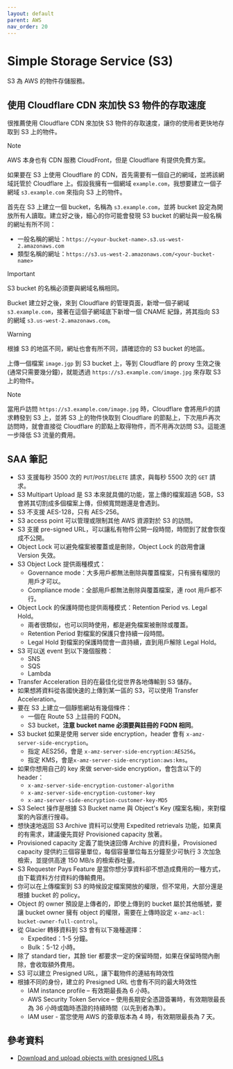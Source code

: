 ```yaml
---
layout: default
parent: AWS
nav_order: 20
---
```


# Simple Storage Service (S3)

S3 為 AWS 的物件存儲服務。

## 使用 Cloudflare CDN 來加快 S3 物件的存取速度

很推薦使用 Cloudflare CDN 來加快 S3 物件的存取速度，讓你的使用者更快地存取到 S3 上的物件。

> [!NOTE]
>
> AWS 本身也有 CDN 服務 CloudFront，但是 Cloudflare 有提供免費方案。

如果要在 S3 上使用 Cloudflare 的 CDN，首先需要有一個自己的網域，並將該網域託管於 Cloudflare 上。假設我擁有一個網域 `example.com`，我想要建立一個子網域 `s3.example.com` 來指向 S3 上的物件。

首先在 S3 上建立一個 bucket，名稱為 `s3.example.com`，並將 bucket 設定為開放所有人讀取。建立好之後，細心的你可能會發現 S3 bucket 的網址與一般名稱的網址有所不同：

- 一般名稱的網址：`https://<your-bucket-name>.s3.us-west-2.amazonaws.com`
- 類型名稱的網址：`https://s3.us-west-2.amazonaws.com/<your-bucket-name>`

> [!IMPORTANT]
>
> S3 bucket 的名稱必須要與網域名稱相同。

Bucket 建立好之後，來到 Cloudflare 的管理頁面，新增一個子網域 `s3.example.com`，接著在這個子網域底下新增一個 CNAME 紀錄，將其指向 S3 的網域 `s3.us-west-2.amazonaws.com`。

> [!WARNING]
>
> 根據 S3 的地區不同，網址也會有所不同，請確認你的 S3 bucket 的地區。

上傳一個檔案 `image.jgp` 到 S3 bucket 上，等到 Cloudflare 的 proxy 生效之後 (通常只需要幾分鐘)，就能透過 `https://s3.example.com/image.jpg` 來存取 S3 上的物件。

> [!NOTE]
>
> 當用戶訪問 `https://s3.example.com/image.jpg` 時，Cloudflare 會將用戶的請求轉發到 S3 上，並將 S3 上的物件快取到 Cloudflare 的節點上，下次用戶再次訪問時，就會直接從 Cloudflare 的節點上取得物件，而不用再次訪問 S3。這能進一步降低 S3 流量的費用。

## SAA 筆記

- S3 支援每秒 3500 次的 `PUT`/`POST`/`DELETE` 請求，與每秒 5500 次的 `GET` 請求。
- S3 Multipart Upload 是 S3 本來就具備的功能，當上傳的檔案超過 5GB，S3 會將其切割成多個檔案上傳，但頻寬問題還是會遇到。
- S3 不支援 AES-128，只有 AES-256。
- S3 access point 可以管理或限制其他 AWS 資源對於 S3 的訪問。
- S3 支援 pre-signed URL，可以讓私有物件公開一段時間，時間到了就會恢復成不公開。
- Object Lock 可以避免檔案被覆蓋或是刪除，Object Lock 的啟用會讓 Version 失效。
- S3 Object Lock 提供兩種模式：
  - Governance mode：大多用戶都無法刪除與覆蓋檔案，只有擁有權限的用戶才可以。
  - Compliance mode：全部用戶都無法刪除與覆蓋檔案，連 root 用戶都不行。
- Object Lock 的保護時間也提供兩種模式：Retention Period vs. Legal Hold。
  - 兩者很類似，也可以同時使用，都是避免檔案被刪除或覆蓋。
  - Retention Period 對檔案的保護只會持續一段時間。
  - Legal Hold 對檔案的保護時間會一直持續，直到用戶解除 Legal Hold。
- S3 可以送 event 到以下幾個服務：
  - SNS
  - SQS
  - Lambda
- Transfer Acceleration 目的在最佳化從世界各地傳輸到 S3 儲存。
- 如果想將資料從各國快速的上傳到某一區的 S3，可以使用 Transfer Acceleration。
- 要在 S3 上建立一個靜態網站有幾個條件：
  - 一個在 Route 53 上註冊的 FQDN。
  - S3 bucket，**注意 bucket name 必須要與註冊的 FQDN 相同**。
- S3 bucket 如果是使用 server side encryption，header 會有 `x-amz-server-side-encryption`。
  - 指定 AES256，會是 `x-amz-server-side-encryption:AES256`。
  - 指定 KMS，會是`x-amz-server-side-encryption:aws:kms`。
- 如果你想用自己的 key 來做 server-side encryption，會包含以下的 header：
  - `x-amz-server-side-encryption-customer-algorithm`
  - `x-amz-server-side-encryption-customer-key`
  - `x-amz-server-side-encryption-customer-key-MD5`
- S3 Select 操作是根據 S3 Bucket name 與 Object's Key (檔案名稱)，來對檔案的內容進行搜尋。
- 想快速地返回 S3 Archive 資料可以使用 Expedited retrievals 功能，如果真的有需求，建議優先買好 Provisioned capacity 放著。
- Provisioned capacity 定義了能快速回傳 Archive 的資料量，Provisioned capacity 提供約三個容量單位，每個容量單位每五分鐘至少可執行 3 次加急檢索，並提供高達 150 MB/s 的檢索吞吐量。
- S3 Requester Pays Feature 是當你想分享資料卻不想造成費用的一種方式，由下載資料方付資料的傳輸費用。
- 你可以在上傳檔案到 S3 的時候設定檔案開放的權限，但不常用，大部分還是根據 bucket 的 policy。
- Object 的 owner 預設是上傳者的，即使上傳到的 bucket 屬於其他帳號，要讓 bucket owner 擁有 object 的權限，需要在上傳時設定 `x-amz-acl: bucket-owner-full-control`。
- 從 Glacier 轉移資料到 S3 會有以下幾種選擇：
  - Expedited：1-5 分鐘。
  - Bulk：5-12 小時。
- 除了 standard tier，其餘 tier 都要求一定的保留時間，如果在保留時間內刪除，會收取額外費用。
- S3 可以建立 Presigned URL，讓下載物件的連結有時效性
- 根據不同的身份，建立的 Presigned URL 也會有不同的最大時效性
  - IAM instance profile – 有效期最長為 6 小時。
  - AWS Security Token Service – 使用長期安全憑證簽署時，有效期限最長為 36 小時或臨時憑證的持續時間（以先到者為準）。
  - IAM user - 當您使用 AWS 的簽章版本為 4 時，有效期限最長為 7 天。

## 參考資料

- [Download and upload objects with presigned URLs](https://docs.aws.amazon.com/AmazonS3/latest/userguide/using-presigned-url.html#who-presigned-url)
